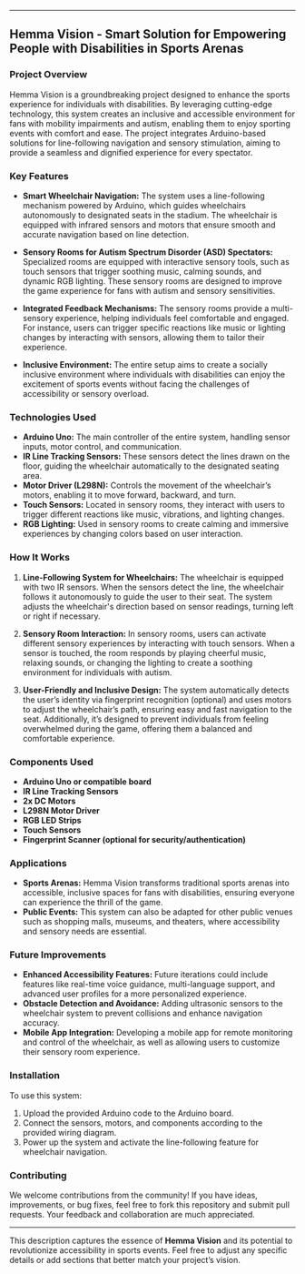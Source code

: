 
---

## **Hemma Vision - Smart Solution for Empowering People with Disabilities in Sports Arenas**

### **Project Overview**
Hemma Vision is a groundbreaking project designed to enhance the sports experience for individuals with disabilities. By leveraging cutting-edge technology, this system creates an inclusive and accessible environment for fans with mobility impairments and autism, enabling them to enjoy sporting events with comfort and ease. The project integrates Arduino-based solutions for line-following navigation and sensory stimulation, aiming to provide a seamless and dignified experience for every spectator.

### **Key Features**
- **Smart Wheelchair Navigation:** The system uses a line-following mechanism powered by Arduino, which guides wheelchairs autonomously to designated seats in the stadium. The wheelchair is equipped with infrared sensors and motors that ensure smooth and accurate navigation based on line detection.
  
- **Sensory Rooms for Autism Spectrum Disorder (ASD) Spectators:** Specialized rooms are equipped with interactive sensory tools, such as touch sensors that trigger soothing music, calming sounds, and dynamic RGB lighting. These sensory rooms are designed to improve the game experience for fans with autism and sensory sensitivities.

- **Integrated Feedback Mechanisms:** The sensory rooms provide a multi-sensory experience, helping individuals feel comfortable and engaged. For instance, users can trigger specific reactions like music or lighting changes by interacting with sensors, allowing them to tailor their experience.

- **Inclusive Environment:** The entire setup aims to create a socially inclusive environment where individuals with disabilities can enjoy the excitement of sports events without facing the challenges of accessibility or sensory overload.

### **Technologies Used**
- **Arduino Uno:** The main controller of the entire system, handling sensor inputs, motor control, and communication.
- **IR Line Tracking Sensors:** These sensors detect the lines drawn on the floor, guiding the wheelchair automatically to the designated seating area.
- **Motor Driver (L298N):** Controls the movement of the wheelchair’s motors, enabling it to move forward, backward, and turn.
- **Touch Sensors:** Located in sensory rooms, they interact with users to trigger different reactions like music, vibrations, and lighting changes.
- **RGB Lighting:** Used in sensory rooms to create calming and immersive experiences by changing colors based on user interaction.

### **How It Works**
1. **Line-Following System for Wheelchairs:** The wheelchair is equipped with two IR sensors. When the sensors detect the line, the wheelchair follows it autonomously to guide the user to their seat. The system adjusts the wheelchair's direction based on sensor readings, turning left or right if necessary.
  
2. **Sensory Room Interaction:** In sensory rooms, users can activate different sensory experiences by interacting with touch sensors. When a sensor is touched, the room responds by playing cheerful music, relaxing sounds, or changing the lighting to create a soothing environment for individuals with autism.

3. **User-Friendly and Inclusive Design:** The system automatically detects the user’s identity via fingerprint recognition (optional) and uses motors to adjust the wheelchair’s path, ensuring easy and fast navigation to the seat. Additionally, it’s designed to prevent individuals from feeling overwhelmed during the game, offering them a balanced and comfortable experience.

### **Components Used**
- **Arduino Uno or compatible board**
- **IR Line Tracking Sensors**
- **2x DC Motors**
- **L298N Motor Driver**
- **RGB LED Strips**
- **Touch Sensors**
- **Fingerprint Scanner (optional for security/authentication)**

### **Applications**
- **Sports Arenas:** Hemma Vision transforms traditional sports arenas into accessible, inclusive spaces for fans with disabilities, ensuring everyone can experience the thrill of the game.
- **Public Events:** This system can also be adapted for other public venues such as shopping malls, museums, and theaters, where accessibility and sensory needs are essential.

### **Future Improvements**
- **Enhanced Accessibility Features:** Future iterations could include features like real-time voice guidance, multi-language support, and advanced user profiles for a more personalized experience.
- **Obstacle Detection and Avoidance:** Adding ultrasonic sensors to the wheelchair system to prevent collisions and enhance navigation accuracy.
- **Mobile App Integration:** Developing a mobile app for remote monitoring and control of the wheelchair, as well as allowing users to customize their sensory room experience.

### **Installation**
To use this system:
1. Upload the provided Arduino code to the Arduino board.
2. Connect the sensors, motors, and components according to the provided wiring diagram.
3. Power up the system and activate the line-following feature for wheelchair navigation.

### **Contributing**
We welcome contributions from the community! If you have ideas, improvements, or bug fixes, feel free to fork this repository and submit pull requests. Your feedback and collaboration are much appreciated.

---

This description captures the essence of **Hemma Vision** and its potential to revolutionize accessibility in sports events. Feel free to adjust any specific details or add sections that better match your project’s vision.
